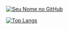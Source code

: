 [![Seu Nome no GitHub](https://github-readme-stats.vercel.app/api?username=marianagoncalvesofc&show_icons=true&count_private=true)](https://github.com/marianagoncalvesofc)

[![Top Langs](https://github-readme-stats.vercel.app/api/top-langs/?username=marianagoncalvesofc)](https://github.com/marianagoncalvesofc)
